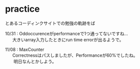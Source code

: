 # practice

とあるコーディンクサイトでの勉強の軌跡をば  



10/31 : Oddoccurenceがperformanceで1つ通ってないですね…  
        大きいarray入力したときにrun time errorが出るようで。  


11/08 : MaxCounter  
        Correctnessはパスしましたが、Performanceが60%でしたね。  
        明日なんとかしよう。  
        
        
        
